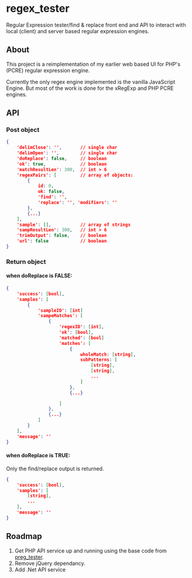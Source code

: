 # regex_tester
Regular Expression tester/find &amp; replace front end and API to interact with local (client) and server based regular expression engines.

## About
This project is a reimplementation of my earlier web based UI for PHP's (PCRE) regular expression engine.

Currently the only regex engine implemented is the vanilla JavaScript Engine. But most of the work is done for the xRegExp and PHP PCRE engines.

## API
### Post object
``` JSON
{
	'delimClose': '',		// single char
	'delimOpen': '',		// single char
	'doReplace': false,		// boolean
	'ok': true,				// boolean
	'matchResultLen': 300,	// int > 6
	'regexPairs': [			// array of objects:
		{
			id: 0,
			ok: false,
			'find': '',
			'replace': '', 'modifiers': ''
		},
		{...}
	],
	'sample': [],			// array of strings
	'sampResultLen': 300,	// int > 6
	'trimOutput': false,	// boolean
	'url': false			// boolean
}
```

### Return object
#### when doReplace is FALSE:
``` JSON
{
	'success': [bool],
	'samples': [
		{
			'sampleID': [int]
			'sampeMatches': [
				{
					'regexID': [int],
					'ok': [bool],
					'matched': [bool]
					'matches': [
						{
							wholeMatch: [string],
							subPatterns: [
								[string],
								[string],
								...
							]
						},
						{...}

					]
				},
				{...}
			]
		}
	],
	'message': ''
}
```
#### when doReplace is TRUE:
Only the find/replace output is returned.
``` JSON
{
	'success': [bool],
	'samples': [
		[string],
		...
	],
	'message': ''
}
```

## Roadmap
1.	Get PHP API service up and running using the base code from [preg_tester](https://github.com/evanwills/preg_test).
2.	Remove jQuery dependancy.
3.	Add .Net API service